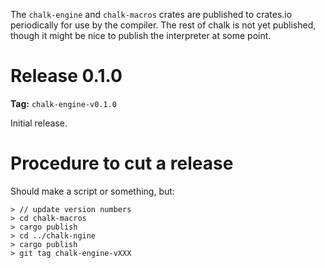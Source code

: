 The `chalk-engine` and `chalk-macros` crates are published to
crates.io periodically for use by the compiler. The rest of chalk is
not yet published, though it might be nice to publish the interpreter
at some point.

# Release 0.1.0

**Tag:** `chalk-engine-v0.1.0`

Initial release.

# Procedure to cut a release

Should make a script or something, but:

```
> // update version numbers
> cd chalk-macros
> cargo publish
> cd ../chalk-ngine
> cargo publish
> git tag chalk-engine-vXXX
```

